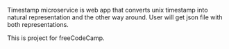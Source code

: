 Timestamp microservice is web app that converts unix timestamp into natural representation
and the other way around. User will get json file with both representations.

This is project for freeCodeCamp.
